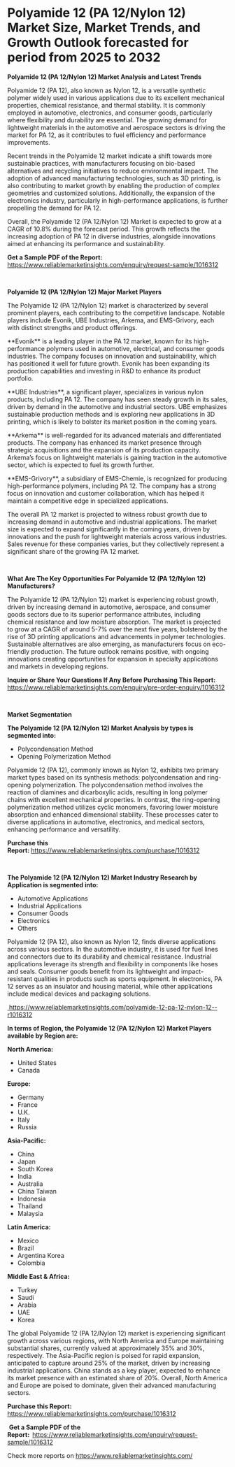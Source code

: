 <p><h1>Polyamide 12 (PA 12/Nylon 12) Market Size, Market Trends, and Growth Outlook forecasted for period from 2025 to 2032</h1></p><p><strong>Polyamide 12 (PA 12/Nylon 12) Market Analysis and Latest Trends</strong></p>
<p><p>Polyamide 12 (PA 12), also known as Nylon 12, is a versatile synthetic polymer widely used in various applications due to its excellent mechanical properties, chemical resistance, and thermal stability. It is commonly employed in automotive, electronics, and consumer goods, particularly where flexibility and durability are essential. The growing demand for lightweight materials in the automotive and aerospace sectors is driving the market for PA 12, as it contributes to fuel efficiency and performance improvements.</p><p>Recent trends in the Polyamide 12 market indicate a shift towards more sustainable practices, with manufacturers focusing on bio-based alternatives and recycling initiatives to reduce environmental impact. The adoption of advanced manufacturing technologies, such as 3D printing, is also contributing to market growth by enabling the production of complex geometries and customized solutions. Additionally, the expansion of the electronics industry, particularly in high-performance applications, is further propelling the demand for PA 12.</p><p>Overall, the Polyamide 12 (PA 12/Nylon 12) Market is expected to grow at a CAGR of 10.8% during the forecast period. This growth reflects the increasing adoption of PA 12 in diverse industries, alongside innovations aimed at enhancing its performance and sustainability.</p></p>
<p><strong>Get a Sample PDF of the Report:&nbsp;</strong> <a href="https://www.reliablemarketinsights.com/enquiry/request-sample/1016312?utm_campaign=3274&utm_medium=2&utm_source=Github&utm_content=ia&utm_term=24032025&utm_id=polyamide-12-pa-12nylon-12">https://www.reliablemarketinsights.com/enquiry/request-sample/1016312</a></p>
<p>&nbsp;</p>
<p><strong>Polyamide 12 (PA 12/Nylon 12) Major Market Players</strong></p>
<p><p>The Polyamide 12 (PA 12/Nylon 12) market is characterized by several prominent players, each contributing to the competitive landscape. Notable players include Evonik, UBE Industries, Arkema, and EMS-Grivory, each with distinct strengths and product offerings.</p><p>**Evonik** is a leading player in the PA 12 market, known for its high-performance polymers used in automotive, electrical, and consumer goods industries. The company focuses on innovation and sustainability, which has positioned it well for future growth. Evonik has been expanding its production capabilities and investing in R&D to enhance its product portfolio.</p><p>**UBE Industries**, a significant player, specializes in various nylon products, including PA 12. The company has seen steady growth in its sales, driven by demand in the automotive and industrial sectors. UBE emphasizes sustainable production methods and is exploring new applications in 3D printing, which is likely to bolster its market position in the coming years.</p><p>**Arkema** is well-regarded for its advanced materials and differentiated products. The company has enhanced its market presence through strategic acquisitions and the expansion of its production capacity. Arkema’s focus on lightweight materials is gaining traction in the automotive sector, which is expected to fuel its growth further.</p><p>**EMS-Grivory**, a subsidiary of EMS-Chemie, is recognized for producing high-performance polymers, including PA 12. The company has a strong focus on innovation and customer collaboration, which has helped it maintain a competitive edge in specialized applications.</p><p>The overall PA 12 market is projected to witness robust growth due to increasing demand in automotive and industrial applications. The market size is expected to expand significantly in the coming years, driven by innovations and the push for lightweight materials across various industries. Sales revenue for these companies varies, but they collectively represent a significant share of the growing PA 12 market.</p></p>
<p>&nbsp;</p>
<p><strong>What Are The Key Opportunities For Polyamide 12 (PA 12/Nylon 12) Manufacturers?</strong></p>
<p><p>The Polyamide 12 (PA 12/Nylon 12) market is experiencing robust growth, driven by increasing demand in automotive, aerospace, and consumer goods sectors due to its superior performance attributes, including chemical resistance and low moisture absorption. The market is projected to grow at a CAGR of around 5-7% over the next five years, bolstered by the rise of 3D printing applications and advancements in polymer technologies. Sustainable alternatives are also emerging, as manufacturers focus on eco-friendly production. The future outlook remains positive, with ongoing innovations creating opportunities for expansion in specialty applications and markets in developing regions.</p></p>
<p><strong>Inquire or Share Your Questions If Any Before Purchasing This Report:</strong> <a href="https://www.reliablemarketinsights.com/enquiry/pre-order-enquiry/1016312?utm_campaign=3274&utm_medium=2&utm_source=Github&utm_content=ia&utm_term=24032025&utm_id=polyamide-12-pa-12nylon-12">https://www.reliablemarketinsights.com/enquiry/pre-order-enquiry/1016312</a></p>
<p>&nbsp;</p>
<p><strong>Market Segmentation</strong></p>
<p><strong>The Polyamide 12 (PA 12/Nylon 12) Market Analysis by types is segmented into:</strong></p>
<p><ul><li>Polycondensation Method</li><li>Opening Polymerization Method</li></ul></p>
<p><p>Polyamide 12 (PA 12), commonly known as Nylon 12, exhibits two primary market types based on its synthesis methods: polycondensation and ring-opening polymerization. The polycondensation method involves the reaction of diamines and dicarboxylic acids, resulting in long polymer chains with excellent mechanical properties. In contrast, the ring-opening polymerization method utilizes cyclic monomers, favoring lower moisture absorption and enhanced dimensional stability. These processes cater to diverse applications in automotive, electronics, and medical sectors, enhancing performance and versatility.</p></p>
<p><strong>Purchase this Report:&nbsp;</strong><a href="https://www.reliablemarketinsights.com/purchase/1016312?utm_campaign=3274&utm_medium=2&utm_source=Github&utm_content=ia&utm_term=24032025&utm_id=polyamide-12-pa-12nylon-12">https://www.reliablemarketinsights.com/purchase/1016312</a></p>
<p>&nbsp;</p>
<p><strong>The Polyamide 12 (PA 12/Nylon 12) Market Industry Research by Application is segmented into:</strong></p>
<p><ul><li>Automotive Applications</li><li>Industrial Applications</li><li>Consumer Goods</li><li>Electronics</li><li>Others</li></ul></p>
<p><p>Polyamide 12 (PA 12), also known as Nylon 12, finds diverse applications across various sectors. In the automotive industry, it is used for fuel lines and connectors due to its durability and chemical resistance. Industrial applications leverage its strength and flexibility in components like hoses and seals. Consumer goods benefit from its lightweight and impact-resistant qualities in products such as sports equipment. In electronics, PA 12 serves as an insulator and housing material, while other applications include medical devices and packaging solutions.</p></p>
<p><a href="https://www.reliablemarketinsights.com/polyamide-12-pa-12-nylon-12--r1016312?utm_campaign=3274&utm_medium=2&utm_source=Github&utm_content=ia&utm_term=24032025&utm_id=polyamide-12-pa-12nylon-12">&nbsp;https://www.reliablemarketinsights.com/polyamide-12-pa-12-nylon-12--r1016312</a></p>
<p><strong>In terms of Region, the Polyamide 12 (PA 12/Nylon 12) Market Players available by Region are:</strong></p>
<p>
    <p> <strong> North America: </strong>
        <ul>
            <li>United States</li>
            <li>Canada</li>
        </ul>
        </p> 
    <p> <strong> Europe: </strong>
        <ul>
            <li>Germany</li>
            <li>France</li>
            <li>U.K.</li>
            <li>Italy</li>
            <li>Russia</li>
        </ul>
        </p> 
    <p> <strong> Asia-Pacific: </strong>
        <ul>
            <li>China</li>
            <li>Japan</li>
            <li>South Korea</li>
            <li>India</li>
            <li>Australia</li>
            <li>China Taiwan</li>
            <li>Indonesia</li>
            <li>Thailand</li>
            <li>Malaysia</li>
        </ul>
        </p> 
    <p> <strong> Latin America: </strong>
        <ul>
            <li>Mexico</li>
            <li>Brazil</li>
            <li>Argentina Korea</li>
            <li>Colombia</li>
        </ul>
        </p> 
    <p> <strong> Middle East & Africa: </strong>
        <ul>
            <li>Turkey</li>
            <li>Saudi</li>
            <li>Arabia</li>
            <li>UAE</li>
            <li>Korea</li>
        </ul>
    </p>
    </p>
<p><p>The global Polyamide 12 (PA 12/Nylon 12) market is experiencing significant growth across various regions, with North America and Europe maintaining substantial shares, currently valued at approximately 35% and 30%, respectively. The Asia-Pacific region is poised for rapid expansion, anticipated to capture around 25% of the market, driven by increasing industrial applications. China stands as a key player, expected to enhance its market presence with an estimated share of 20%. Overall, North America and Europe are poised to dominate, given their advanced manufacturing sectors.</p></p>
<p><strong>Purchase this Report: </strong><a href="https://www.reliablemarketinsights.com/purchase/1016312?utm_campaign=3274&utm_medium=2&utm_source=Github&utm_content=ia&utm_term=24032025&utm_id=polyamide-12-pa-12nylon-12">https://www.reliablemarketinsights.com/purchase/1016312</a></p>
<p>&nbsp;<strong>Get a Sample PDF of the Report:&nbsp;&nbsp;</strong><a href="https://www.reliablemarketinsights.com/enquiry/request-sample/1016312?utm_campaign=3274&utm_medium=2&utm_source=Github&utm_content=ia&utm_term=24032025&utm_id=polyamide-12-pa-12nylon-12">https://www.reliablemarketinsights.com/enquiry/request-sample/1016312</a></p>
<p><strong></strong></p>
<p>Check more reports on <a href="https://www.reliablemarketinsights.com/?utm_campaign=3274&utm_medium=2&utm_source=Github&utm_content=ia&utm_term=24032025&utm_id=polyamide-12-pa-12nylon-12">https://www.reliablemarketinsights.com/</a></p>